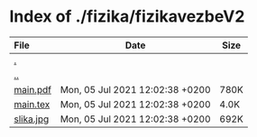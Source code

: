 # Index of ./fizika/fizikavezbeV2

File | Date | Size
:--- | --- | ---
[.](.) | |
[..](..) | |
[main.pdf](main.pdf) | Mon, 05 Jul 2021 12:02:38 +0200 | 780K
[main.tex](main.tex) | Mon, 05 Jul 2021 12:02:38 +0200 | 4.0K
[slika.jpg](slika.jpg) | Mon, 05 Jul 2021 12:02:38 +0200 | 692K
